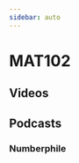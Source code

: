 ```yaml
---
sidebar: auto
---
```


# MAT102

## Videos

## Podcasts

### Numberphile

<LevelWithButton link="https://www.numberphile.com/podcast" 
image="https://yt3.ggpht.com/a/AATXAJxsRjTa8MZvldY7gZ9qJNATqxKBFCPDZftYkg=s288-c-k-c0xffffffff-no-rj-mo"
button="Start Listening!"
desc="A podcast where mathematicians talk about their life and research"  />

<LevelWithButton :imageRight="false" link='https://podcasts.apple.com/us/podcast/the-joy-of-x/id1495067186'
image="https://images.squarespace-cdn.com/content/5436e695e4b07f1e91b30155/1413407411253-0L77UY94Y6UDHOO3AD6E/?content-type=image%2Fjpeg"
button="Start Listening!"
desc="The acclaimed mathematician and author Steven Strogatz interviews some of the world’s leading scientists about their lives and work." />
